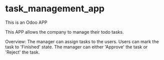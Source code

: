 # task_management_app
This is an Odoo APP

This APP allows the company to manage their todo tasks.

Overview:
  The manager can assign tasks to the users.
  Users can mark the task to 'Finished' state.
  The manager can either 'Approve' the task or 'Reject' the task.
  

